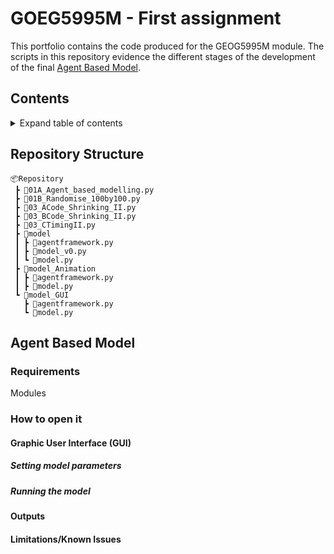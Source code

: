 # GOEG5995M - First assignment
This portfolio contains the code produced for the GEOG5995M module. The scripts in this repository evidence
the different stages of the development of the final [Agent Based Model](#agent-based-model). 


## Contents
<details>
  <summary>Expand table of contents</summary>
  
  1. [Repository Structure](#repository-structure)
  2. [Agent Based Model](#agent-based-model)
      1. [Requirements](#requirements)
      1. [How to open it](#how-to-open-it)
      2. [Graphic User Interface](#graphic-user-interface-gui)
      3. [Outputs](#outputs)
      4. [Limitations and Known Issues](#limitationsknown-issues)
</details>




## Repository Structure
```
📦Repository
 ┣ 📜01A_Agent_based_modelling.py
 ┣ 📜01B_Randomise_100by100.py
 ┣ 📜03_ACode_Shrinking_II.py
 ┣ 📜03_BCode_Shrinking_II.py
 ┣ 📜03_CTimingII.py
 ┣ 📂model
 ┃ ┣ 📜agentframework.py
 ┃ ┣ 📜model_v0.py
 ┃ ┗ 📜model.py
 ┣ 📂model_Animation
 ┃ ┣ 📜agentframework.py
 ┃ ┣ 📜model.py
 ┗ 📂model_GUI
   ┣ 📜agentframework.py
   ┗ 📜model.py
```

## Agent Based Model

### Requirements
Modules

### How to open it
#### Graphic User Interface (GUI)
##### Setting model parameters
##### Running the model 
#### Outputs
#### Limitations/Known Issues
